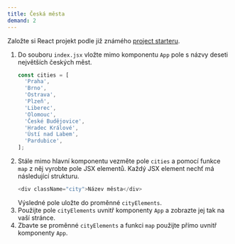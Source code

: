 ```yaml
---
title: Česká města
demand: 2
---
```


Založte si React projekt podle již známého [project starteru](https://github.com/Czechitas-podklady-WEB/project-starter/archive/react-starter.zip).

1.  Do souboru `index.jsx` vložte mimo komponentu `App` pole s názvy deseti největších českých měst.
    ```js
    const cities = [
      'Praha',
      'Brno',
      'Ostrava',
      'Plzeň',
      'Liberec',
      'Olomouc',
      'České Budějovice',
      'Hradec Králové',
      'Ústí nad Labem',
      'Pardubice',
    ];
    ```
1.  Stále mimo hlavní komponentu vezměte pole `cities` a pomocí funkce `map` z něj vyrobte pole JSX elementů. Každý JSX element nechť má následující strukturu.
    ```js
    <div className="city">Název města</div>
    ```
    Výsledné pole uložte do proměnné `cityElements`.
1.  Použijte pole `cityElements` uvnitř komponenty `App` a zobrazte jej tak na vaší stránce.
1.  Zbavte se proměnné `cityElements` a funkci `map` použijte přímo uvnitř komponenty `App`.
